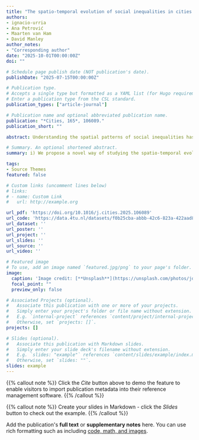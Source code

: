 ```yaml
---
title: "The spatio-temporal evolution of social inequalities in cities: a multidimensional, multiscalar and longitudinal approach for neighbourhood classification"
authors:
- ignacio-urria
- Ana Petrović
- Maarten van Ham
- David Manley
author_notes:
- "Corresponding author"
date: "2025-10-01T00:00:00Z"
doi: ""

# Schedule page publish date (NOT publication's date).
publishDate: "2025-07-15T00:00:00Z"

# Publication type.
# Accepts a single type but formatted as a YAML list (for Hugo requirements).
# Enter a publication type from the CSL standard.
publication_types: ["article-journal"]

# Publication name and optional abbreviated publication name.
publication: "*Cities, 165*, 106089."
publication_short: ""

abstract: Understanding the spatial patterns of social inequalities has been a longstanding concern in urban studies. Geodemographic classifications, which group neighbourhoods based on multiple social and physical dimensions, offer a useful tool for this purpose. However, most classifications rely on fixed single-scale administrative boundaries, while studies that adopt multiscale approaches often focus on a single dimension and cover only limited time periods. This limits our understanding of how urban social inequalities evolve over time and across spatial scales. In this study, we extend the geodemographic approach to incorporate multiple dimensions, time periods, and geographical scales, enabling a more comprehensive analysis of the spatio-temporal configuration of urban change. We develop multidimensional, multiscale, and longitudinal spatial profiles of residential contexts in the Metropolitan Agglomeration of Amsterdam (MAA) using bespoke neighbourhoods constructed from detailed population register data (1999–2022). Our results show that the interaction of socioeconomic status, migration background, life-course stages, and housing tenure provides a richer understanding of urban stratification than traditional models based solely on income or ethnicity. The longitudinal perspective reveals distinct timing differences in urban reconfigurations, such as gentrification and displacement, which emerge locally and consolidate more broadly over time. The multiscale approach highlights how patterns of urban change are scale-dependent, with large-scale dynamics, such as poverty suburbanisation and inner-city gentrification, coexisting with the formation of smaller enclaves in areas undergoing or at risk of change. These findings highlight the need for integrated multidimensional, temporal, and multiscale frameworks to better capture the evolving nature of sociospatial inequalities in cities.

# Summary. An optional shortened abstract.
summary: i) We propose a novel way of studying the spatio-temporal evolution of urban inequalities ii) We capture the social complexity of the urban environment using multiple dimensions, spatial scales and time periods iii) Amsterdam's urban divide stems from gentrification, suburbanisation of poverty/affluence, and fragmentation of older adults iv) These processes vary in timing, are scale-sensitive, and depend on location

tags:
- Source Themes
featured: false

# Custom links (uncomment lines below)
# links:
# - name: Custom Link
#   url: http://example.org

url_pdf: 'https://doi.org/10.1016/j.cities.2025.106089'
url_code: 'https://data.4tu.nl/datasets/f0b25cba-abbb-42c6-823a-422aad8c0721'
url_dataset: ''
url_poster: ''
url_project: ''
url_slides: ''
url_source: ''
url_video: '' 

# Featured image
# To use, add an image named `featured.jpg/png` to your page's folder. 
image:
  caption: 'Image credit: [**Unsplash**](https://unsplash.com/photos/jdD8gXaTZsc)'
  focal_point: ""
  preview_only: false

# Associated Projects (optional).
#   Associate this publication with one or more of your projects.
#   Simply enter your project's folder or file name without extension.
#   E.g. `internal-project` references `content/project/internal-project/index.md`.
#   Otherwise, set `projects: []`.
projects: []

# Slides (optional).
#   Associate this publication with Markdown slides.
#   Simply enter your slide deck's filename without extension.
#   E.g. `slides: "example"` references `content/slides/example/index.md`.
#   Otherwise, set `slides: ""`.
slides: example
---
```


{{% callout note %}}
Click the *Cite* button above to demo the feature to enable visitors to import publication metadata into their reference management software.
{{% /callout %}}

{{% callout note %}}
Create your slides in Markdown - click the *Slides* button to check out the example.
{{% /callout %}}

Add the publication's **full text** or **supplementary notes** here. You can use rich formatting such as including [code, math, and images](https://docs.hugoblox.com/content/writing-markdown-latex/).
